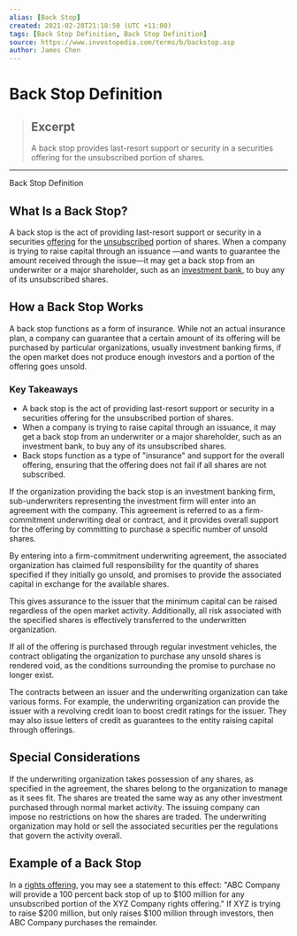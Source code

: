 ```yaml
---
alias: [Back Stop]
created: 2021-02-28T21:18:50 (UTC +11:00)
tags: [Back Stop Definition, Back Stop Definition]
source: https://www.investopedia.com/terms/b/backstop.asp
author: James Chen
---
```


# Back Stop Definition

> ## Excerpt
> A back stop provides last-resort support or security in a securities offering for the unsubscribed portion of shares.

---

Back Stop Definition
## What Is a Back Stop?

A back stop is the act of providing last-resort support or security in a securities [offering](https://www.investopedia.com/terms/o/offering.asp) for the [unsubscribed](https://www.investopedia.com/terms/u/unsubscribed.asp) portion of shares. When a company is trying to raise capital through an issuance —and wants to guarantee the amount received through the issue—it may get a back stop from an underwriter or a major shareholder, such as an [investment bank](https://www.investopedia.com/terms/i/investmentbank.asp), to buy any of its unsubscribed shares.

## How a Back Stop Works

A back stop functions as a form of insurance. While not an actual insurance plan, a company can guarantee that a certain amount of its offering will be purchased by particular organizations, usually investment banking firms, if the open market does not produce enough investors and a portion of the offering goes unsold.

### Key Takeaways

-   A back stop is the act of providing last-resort support or security in a securities offering for the unsubscribed portion of shares.
-   When a company is trying to raise capital through an issuance, it may get a back stop from an underwriter or a major shareholder, such as an investment bank, to buy any of its unsubscribed shares.
-   Back stops function as a type of "insurance" and support for the overall offering, ensuring that the offering does not fail if all shares are not subscribed.

If the organization providing the back stop is an investment banking firm, sub-underwriters representing the investment firm will enter into an agreement with the company. This agreement is referred to as a firm-commitment underwriting deal or contract, and it provides overall support for the offering by committing to purchase a specific number of unsold shares.

By entering into a firm-commitment underwriting agreement, the associated organization has claimed full responsibility for the quantity of shares specified if they initially go unsold, and promises to provide the associated capital in exchange for the available shares.

This gives assurance to the issuer that the minimum capital can be raised regardless of the open market activity. Additionally, all risk associated with the specified shares is effectively transferred to the underwritten organization.

If all of the offering is purchased through regular investment vehicles, the contract obligating the organization to purchase any unsold shares is rendered void, as the conditions surrounding the promise to purchase no longer exist.

The contracts between an issuer and the underwriting organization can take various forms. For example, the underwriting organization can provide the issuer with a revolving credit loan to boost credit ratings for the issuer. They may also issue letters of credit as guarantees to the entity raising capital through offerings.

## Special Considerations

If the underwriting organization takes possession of any shares, as specified in the agreement, the shares belong to the organization to manage as it sees fit. The shares are treated the same way as any other investment purchased through normal market activity. The issuing company can impose no restrictions on how the shares are traded. The underwriting organization may hold or sell the associated securities per the regulations that govern the activity overall.

## Example of a Back Stop

In a [rights offering](https://www.investopedia.com/terms/r/rightsoffering.asp), you may see a statement to this effect: "ABC Company will provide a 100 percent back stop of up to $100 million for any unsubscribed portion of the XYZ Company rights offering." If XYZ is trying to raise $200 million, but only raises $100 million through investors, then ABC Company purchases the remainder.
